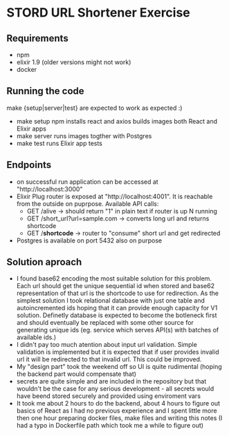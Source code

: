 # STORD URL Shortener Exercise

## Requirements
* npm
* elixir 1.9 (older versions might not work)
* docker

## Running the code
make {setup|server|test} are expected to work as expected :)
* make setup npm installs react and axios  builds images both React and Elixir apps
* make server runs images togther with Postgres
* make test runs Elixir app tests

## Endpoints
* on successful run application can be accessed at "http://localhost:3000"
* Elixir Plug router is exposed at "http://localhost:4001". It is reachable from the outside on puprpose. Available API calls:
  * GET /alive -> should return "1" in plain text if router is up N running
  * GET /short_url?url=sample.com -> converts long url and returns shortcode
  * GET /__shortcode__ -> router to "consume" short url and get redirected
* Postgres is available on port 5432 also on purpose

## Solution aproach
* I found base62 encoding the most suitable solution for this problem. Each url should get the unique sequential id when stored and base62 representation of that url is the shortcode to use for redirection.
As the simplest solution I took relational database with just one table and autoincremented ids hoping that it can provide enough capacity for V1 solution. Definetly database is expected to become the botleneck first and should eventually be replaced with some other source for generating unique ids (eg. service which serves API(s) with batches of available ids.)
* I didn't pay too much atention about input url validation. Simple validation is implemented but it is expected that if user provides invalid url it will be redirected to that invalid url. This could be improved.
* My "design part" took the weekend off so UI is quite rudimental (hoping the backend part would compensate that)
* secrets are quite simple and are included in the repository but that wouldn't be the case for any serious development - all secrets would have beend stored securely and provided using enviroment vars
* It took me about 2 hours to do the backend, about 4 hours to figure out basics of React as I had no previous experience and I spent little more then one hour preparing docker files, make files and writing this notes (I had a typo in Dockerfile path which took me a while to figure out)



